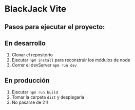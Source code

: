 # BlackJack Vite

## Pasos para ejecutar el proyecto:

## En desarrollo
1. Clonar el repositorio
2. Ejecutar ```npm install``` para reconstruir los módulos de node
3. Correr el devServer ```npm run dev```

## En producción
1. Ejecutar ```npm run build```
2. Tomar la carpeta ```dist``` y desplegarla
3. No pasarse de 21!

